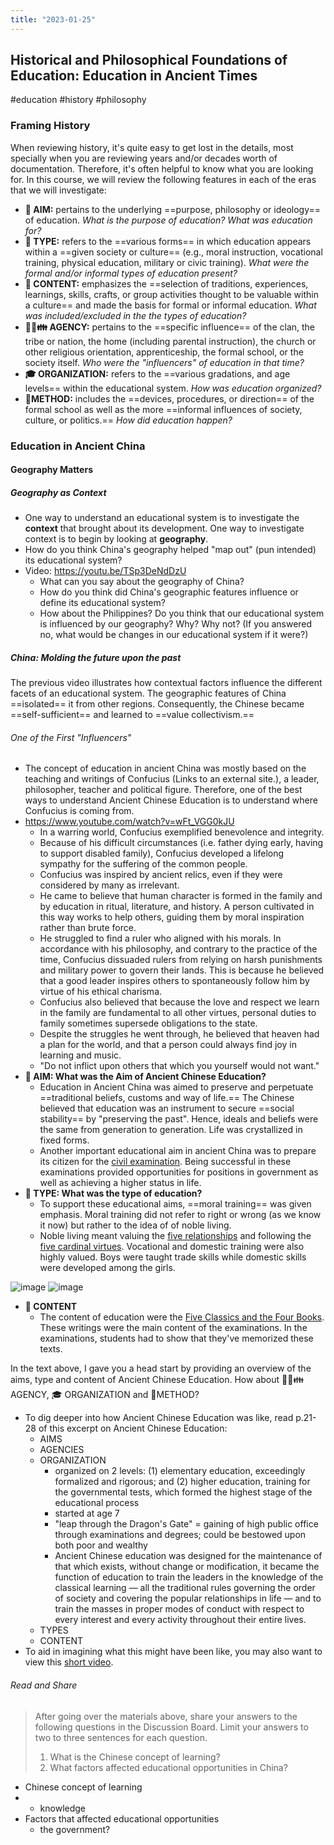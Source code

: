```yaml
---
title: "2023-01-25"
---
```

## Historical and Philosophical Foundations of Education: Education in Ancient Times
#education #history #philosophy 
### Framing History
When reviewing history, it's quite easy to get lost in the details, most specially when you are reviewing years and/or decades worth of documentation. Therefore, it's often helpful to know what you are looking for. In this course, we will review the following features in each of the eras that we will investigate:
- **🎯 AIM:** pertains to the underlying ==purpose, philosophy or ideology== of education. *What is the purpose of education? What was education for?*
- **🏫 TYPE:** refers to the ==various forms== in which education appears within a ==given society or culture== (e.g., moral instruction, vocational training, physical education, military or civic training). *What were the formal and/or informal types of education present?*
- **📖 CONTENT:** emphasizes the ==selection of traditions, experiences, learnings, skills, crafts, or group activities thought to be valuable within a culture== and made the basis for formal or informal education. *What was included/excluded in the the types of education?*
- **👨‍🏫👪 AGENCY:** pertains to the ==specific influence== of the clan, the tribe or nation, the home (including parental instruction), the church or other religious orientation, apprenticeship, the formal school, or the society itself. *Who were the "influencers" of education in that time?*
- **🎓 ORGANIZATION:** refers to the ==various gradations, and age levels== within the educational system. *How was education organized?*
- **🙋METHOD:** includes the ==devices, procedures, or direction== of the formal school as well as the more ==informal influences of society, culture, or politics.== *How did education happen?*

### Education in Ancient China
#### Geography Matters
##### Geography as Context
- One way to understand an educational system is to investigate the **context** that brought about its development. One way to investigate context is to begin by looking at **geography**. 
- How do you think China's geography helped "map out" (pun intended) its educational system?
- Video: https://youtu.be/TSp3DeNdDzU
	-  What can you say about the geography of China?
	- How do you think did China's geographic features influence or define its educational system?
	- How about the Philippines? Do you think that our educational system is influenced by our geography? Why? Why not? (If you answered no, what would be changes in our educational system if it were?)

##### China: Molding the future upon the past
The previous  video illustrates how contextual factors influence the different facets of  an educational system.  The geographic features of China ==isolated== it from other regions. Consequently, the Chinese became ==self-sufficient== and learned to ==value collectivism.==

###### One of the First "Influencers"
- The concept of education in ancient China was mostly based on the teaching and writings of Confucius (Links to an external site.), a leader, philosopher, teacher and political figure. Therefore, one of the best ways to understand Ancient Chinese Education is to understand where Confucius is coming from.
- https://www.youtube.com/watch?v=wFt_VGG0kJU
	- In a warring world, Confucius exemplified benevolence and integrity.
	- Because of his difficult circumstances (i.e. father dying early, having to support disabled family), Confucius developed a lifelong sympathy for the suffering of the common people.
	- Confucius was inspired by ancient relics, even if they were considered by many as irrelevant.
	- He came to believe that human character is formed in the family and by education in ritual, literature, and history. A person cultivated in this way works to help others, guiding them by moral inspiration rather than brute force.
	- He struggled to find a ruler who aligned with his morals. In accordance with his philosophy, and contrary to the practice of the time, Confucius dissuaded rulers from relying on harsh punishments and military power to govern their lands. This is because he believed that a good leader inspires others to spontaneously follow him by virtue of his ethical charisma.
	- Confucius also believed that because the love and respect we learn in the family are fundamental to all other virtues, personal duties to family sometimes supersede obligations to the state.
	- Despite the struggles he went through, he believed that heaven had a plan for the world, and that a person could always find joy in learning and music.
	- "Do not inflict upon others that which you yourself would not want."
- **🎯 AIM: What was the Aim of Ancient Chinese Education?**
	- Education in Ancient China was aimed to preserve and perpetuate ==traditional beliefs, customs and way of life.== The Chinese believed that education was an instrument to secure ==social stability== by "preserving the past".   Hence, ideals and beliefs were the same from generation to generation. Life was crystallized in fixed forms. 
	- Another  important educational aim in ancient China was to prepare its citizen for the [civil examination](https://www.ancient.eu/article/1335/the-civil-service-examinations-of-imperial-china/).  Being successful in these examinations provided opportunities for positions in government as well as achieving a higher status in life.
- **🏫 TYPE: What was the type of education?**
	- To support these educational aims, ==moral training== was given emphasis.  Moral training  did not refer to right or wrong (as we know it now) but rather to the idea of of noble living.  
	- Noble living meant valuing the [five relationships](https://prezi.com/33o0lrhkpeow/the-five-relationships/) and following the [five cardinal virtues](http://www.goolevalve.com/news/news-detail-195.html). Vocational and domestic training were also highly valued.  Boys were taught trade skills while domestic skills were developed among the girls. 

![image](https://user-images.githubusercontent.com/23095578/214774293-50d83833-acb6-4333-838a-0534efdc0457.png)
![image](https://user-images.githubusercontent.com/23095578/214770589-12359c1e-d16b-4c93-8d2a-85659e163932.png)

- **📖 CONTENT**
	- The content of education were the [Five Classics and the Four Books](https://academics.hamilton.edu/asian_studies/home/culttemp/sitePages/fiveclassics.html).  These writings were the main content of the examinations. In the examinations, students had to show that they've memorized these texts.

In the text above, I gave you a head start by providing an overview of the aims, type and content of Ancient Chinese Education. How about 👨‍🏫👪 AGENCY, 🎓 ORGANIZATION and 🙋METHOD?
- To dig deeper into how Ancient Chinese Education was like, read p.21-28 of this excerpt on Ancient Chinese Education:
	- AIMS
	- AGENCIES
	- ORGANIZATION
		- organized on 2 levels: (1) elementary education, exceedingly formalized and rigorous; and (2) higher education, training for the governmental tests, which formed the highest stage of the educational process
		- started at age 7
		- "leap through the Dragon's Gate" = gaining of  high public office through examinations and degrees; could be bestowed upon both poor and wealthy 
		- Ancient Chinese education was designed for the maintenance of that which exists, without change or modification, it became the function of education to train the leaders in the knowledge of the classical learning — all the traditional rules governing the order of society and covering the popular relationships in life — and to train the masses in proper modes of conduct with respect to every interest and every activity throughout their entire lives.
	- TYPES
	- CONTENT 
- To aid in imagining what this might have been like, you may also want to view this [short video](https://www.youtube.com/watch?v=v_ukxlUlGyI).	

###### Read and Share
> After going over the materials above, share your answers to the following questions in the Discussion Board.  Limit your answers to two to three sentences for each question.
> 1. What is the Chinese concept of learning?
> 2. What factors affected educational opportunities in China?

- Chinese concept of learning
- 	- knowledge
- Factors that affected educational opportunities
	- the government?


